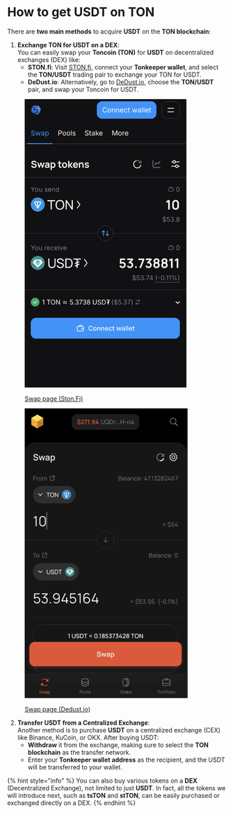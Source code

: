# How to get USDT on TON

There are **two main methods** to acquire **USDT** on the **TON blockchain**:

1. **Exchange TON for USDT on a DEX**:\
   You can easily swap your **Toncoin (TON)** for **USDT** on decentralized exchanges (DEX) like:
   * **STON.fi**: Visit [STON.fi](https://ston.fi), connect your **Tonkeeper wallet**, and select the **TON/USDT** trading pair to exchange your TON for USDT.
   * **DeDust.io**: Alternatively, go to [DeDust.io](https://dedust.io), choose the **TON/USDT** pair, and swap your Toncoin for USDT.

<figure><img src="../../.gitbook/assets/image (1).png" alt="" width="372"><figcaption><p><a href="https://app.ston.fi/swap?chartVisible=false&#x26;chartInterval=1w&#x26;ft=TON&#x26;tt=USD%E2%82%AE&#x26;fa=10">Swap page (Ston.Fi)</a></p></figcaption></figure>



<figure><img src="../../.gitbook/assets/image (1) (1).png" alt="" width="375"><figcaption><p><a href="https://dedust.io/swap/TON/USDT?amount=10000000000">Swap page (Dedust.io)</a></p></figcaption></figure>

2. **Transfer USDT from a Centralized Exchange**:\
   Another method is to purchase **USDT** on a centralized exchange (CEX) like Binance, KuCoin, or OKX. After buying USDT:
   * **Withdraw** it from the exchange, making sure to select the **TON blockchain** as the transfer network.
   * Enter your **Tonkeeper wallet address** as the recipient, and the USDT will be transferred to your wallet.

{% hint style="info" %}
You can also buy various tokens on a **DEX** (Decentralized Exchange), not limited to just **USDT**. In fact, all the tokens we will introduce next, such as **tsTON** and **stTON**, can be easily purchased or exchanged directly on a DEX.
{% endhint %}



